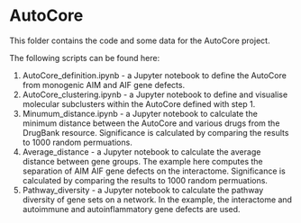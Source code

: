 # AutoCore
This folder contains the code and some data for the AutoCore project.

The following scripts can be found here:

1. AutoCore_definition.ipynb - a Jupyter notebook to define the AutoCore from monogenic AIM and AIF gene defects.
2. AutoCore_clustering.ipynb - a Jupyter notebook to define and visualise molecular subclusters within the AutoCore defined with step 1.
3. Minumum_distance.ipynb    - a Jupyter notebook to calculate the minimum distance between the AutoCore and various drugs from the DrugBank resource. Significance is calculated by comparing the results to 1000 random permuations.
4. Average_distance          - a Jupyter notebook to calculate the average distance between gene groups. The example here computes the separation of AIM AIF gene defects on the interactome. Significance is calculated by comparing the results to 1000 random permuations.
5. Pathway_diversity - a Jupyter notebook to calculate the pathway diversity of gene sets on a network. In the example, the interactome and autoimmune and autoinflammatory gene defects are used.
